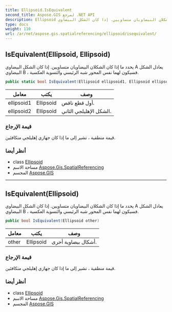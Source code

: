 ```yaml
---
title: Ellipsoid.IsEquivalent
second_title: Aspose.GIS لمرجع .NET API
description: Ellipsoid طريقة. يحدد ما إذا كان الشكلان البيضاويان متساويين. إذا كان الشكل البيضاوي A يعادل الشكل البيضاوي B  فسيكون لهما نفس المحور شبه الرئيسي والتسوية العكسية.
type: docs
weight: 110
url: /ar/net/aspose.gis.spatialreferencing/ellipsoid/isequivalent/
---
```

## IsEquivalent(Ellipsoid, Ellipsoid)

يحدد ما إذا كان الشكلان البيضاويان متساويين. إذا كان الشكل البيضاوي A يعادل الشكل البيضاوي B ، فسيكون لهما نفس المحور شبه الرئيسي والتسوية العكسية.

```csharp
public static bool IsEquivalent(Ellipsoid ellipsoid1, Ellipsoid ellipsoid2)
```

| معامل | يكتب | وصف |
| --- | --- | --- |
| ellipsoid1 | Ellipsoid | أول قطع ناقص. |
| ellipsoid2 | Ellipsoid | الشكل الإهليلجي الثاني. |

### قيمة الإرجاع

قيمة منطقية ، تشير إلى ما إذا كان جهازي إهليلجي متكافئين.

### أنظر أيضا

* class [Ellipsoid](../)
* مساحة الاسم [Aspose.Gis.SpatialReferencing](../../ellipsoid/)
* المجسم [Aspose.GIS](../../../)

---

## IsEquivalent(Ellipsoid)

يحدد ما إذا كان الشكلان البيضاويان متساويين. إذا كان الشكل البيضاوي A يعادل الشكل البيضاوي B ، فسيكون لهما نفس المحور شبه الرئيسي والتسوية العكسية.

```csharp
public bool IsEquivalent(Ellipsoid other)
```

| معامل | يكتب | وصف |
| --- | --- | --- |
| other | Ellipsoid | أشكال بيضاوية أخرى. |

### قيمة الإرجاع

قيمة منطقية ، تشير إلى ما إذا كان جهازي إهليلجي متكافئين.

### أنظر أيضا

* class [Ellipsoid](../)
* مساحة الاسم [Aspose.Gis.SpatialReferencing](../../ellipsoid/)
* المجسم [Aspose.GIS](../../../)


